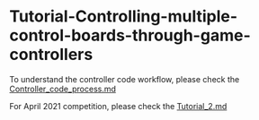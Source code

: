 # Tutorial-Controlling-multiple-control-boards-through-game-controllers

To understand the controller code workflow, please check the [Controller_code_process.md](https://github.com/zhz03/Tutorial-Controlling-multiple-control-boards-through-game-controllers/blob/main/Controller_code_process.md)

For April 2021 competition, please check the [Tutorial_2.md](https://github.com/zhz03/Tutorial-Controlling-multiple-control-boards-through-game-controllers/blob/main/Tutorial_2.md)
